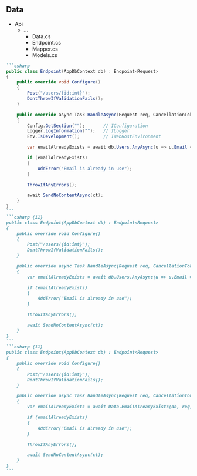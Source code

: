 <h2>Data</h2>

<div class="endpoint-structure mt-4">
  <ul class="files">
    <li class="view-transition-files">
      <span><ProjectIcon />Api</span>
      <ul>
        <li>
          <span><FolderIcon />...</span>
            <ul>
              <li data-id="data"><span><CsharpIcon />Data.cs</span></li>
              <li data-id="endpoint"><span><CsharpIcon />Endpoint.cs</span></li>
              <li data-id="mapper"><span><CsharpIcon />Mapper.cs</span></li>
              <li data-id="models"><span><CsharpIcon />Models.cs</span></li>
            </ul>
        </li>
      </ul>
    </li>
  </ul>

````md magic-move { at: 1, maxHeight: '450px' }
```csharp
public class Endpoint(AppDbContext db) : Endpoint<Request>
{
    public override void Configure()
    {
        Post("/users/{id:int}");
        DontThrowIfValidationFails();
    }

    public override async Task HandleAsync(Request req, CancellationToken ct)
    {
        Config.GetSection("");       // IConfiguration
        Logger.LogInformation("");   // ILogger
        Env.IsDevelopment();         // IWebHostEnvironment

        var emailAlreadyExists = await db.Users.AnyAsync(u => u.Email == req.Email, ct);

        if (emailAlreadyExists)
        {
            AddError("Email is already in use");
        }

        ThrowIfAnyErrors();

        await SendNoContentAsync(ct);
    }
}
```
```csharp {11}
public class Endpoint(AppDbContext db) : Endpoint<Request>
{
    public override void Configure()
    {
        Post("/users/{id:int}");
        DontThrowIfValidationFails();
    }

    public override async Task HandleAsync(Request req, CancellationToken ct)
    {
        var emailAlreadyExists = await db.Users.AnyAsync(u => u.Email == req.Email, ct);

        if (emailAlreadyExists)
        {
            AddError("Email is already in use");
        }

        ThrowIfAnyErrors();

        await SendNoContentAsync(ct);
    }
}
```
```csharp {11}
public class Endpoint(AppDbContext db) : Endpoint<Request>
{
    public override void Configure()
    {
        Post("/users/{id:int}");
        DontThrowIfValidationFails();
    }

    public override async Task HandleAsync(Request req, CancellationToken ct)
    {
        var emailAlreadyExists = await Data.EmailAlreadyExists(db, req, ct);

        if (emailAlreadyExists)
        {
            AddError("Email is already in use");
        }

        ThrowIfAnyErrors();

        await SendNoContentAsync(ct);
    }
}
```
````

  <FancyArrow v-click="2" x1="550" y1="240" x2="180" y2="148" color="orange" arc="-0.15" head-size="15" width="1" class="z-100" />
</div>

<!--
CLICK IMMEDIATELY [click]

Most examples also make use of a separate `Data` file to house any data access or manipulation.

[click]

While there's likely far less value in moving this logic around if we're making us of a repository pattern, it can be useful for moving any large queries out of our handler.

Again, while it's not going to appeal to everyone, this does seem to be the common approach &mdash; and in practice it does give us some nice, expressive endpoints without needing us to move code too far away from the endpoint itself.
-->

